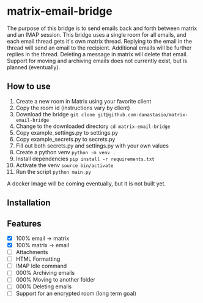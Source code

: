 # matrix-email-bridge

The purpose of this bridge is to send emails back and forth between matrix and an IMAP session. This bridge uses a single room for all emails, and each email thread gets it's own matrix thread. Replying to the email in the thread will send an email to the recipient. Additional emails will be further replies in the thread. Deleting a message in matrix will delete that email. Support for moving and archiving emails does not currently exist, but is planned (eventually).

## How to use
1. Create a new room in Matrix using your favorite client
2. Copy the room id (instructions vary by client)
3. Download the bridge ```git clone git@github.com:danastasio/matrix-email-bridge```
4. Change to the downloaded directory ```cd matrix-email-bridge```
5. Copy example_settings.py to settings.py
6. Copy example_secrets.py to secrets.py
7. Fill out both secrets.py and settings.py with your own values
8. Create a python venv ```python -m venv .```
9. Install dependencies ```pip install -r requirements.txt```
10. Activate the venv ```source bin/activate```
11. Run the script ```python main.py```

A docker image will be coming eventually, but it is not built yet.

## Installation

## Features
- [X] 100% email -> matrix
- [X] 100% matrix -> email
- [ ] Attachments
- [ ] HTML Formatting
- [ ] IMAP Idle command
- [ ] 000% Archiving emails
- [ ] 000% Moving to another folder
- [ ] 000% Deleting emails
- [ ] Support for an encrypted room (long term goal)
